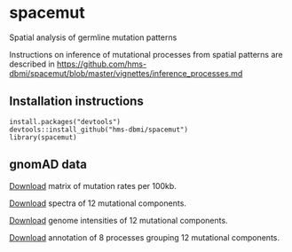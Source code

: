 # spacemut
Spatial analysis of germline mutation patterns

Instructions on inference of mutational processes from spatial patterns are described in https://github.com/hms-dbmi/spacemut/blob/master/vignettes/inference_processes.md


## Installation instructions

```{r setup}
install.packages("devtools")
devtools::install_github("hms-dbmi/spacemut")
library(spacemut)
```

## gnomAD data

[Download](http://pklab.med.harvard.edu/ruslan/spacemut/gnomAD_100kb_rates.txt) matrix of mutation rates per 100kb.

[Download](http://pklab.med.harvard.edu/ruslan/spacemut/gnomAD_100kb_spectra.txt) spectra of 12 mutational components.

[Download](http://pklab.med.harvard.edu/ruslan/spacemut/gnomAD_100kb_intensities.txt) genome intensities of 12 mutational components.

[Download](http://pklab.med.harvard.edu/ruslan/spacemut/gnomAD_100kb_processes_annotation.txt) annotation of 8 processes grouping 12 mutational components.
